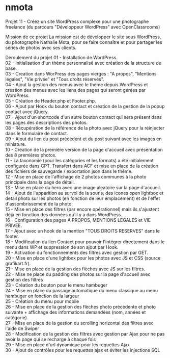 # nmota

Projet 11 - Créez un site WordPress complexe pour une photographe freelance (du parcours "Développeur WordPress" avec OpenClassrooms)

Mission de ce projet
La mission est de développer le site sous WordPress, du photographe Nathalie Mota, pour se faire connaître et pour partager les séries de photos avec ses clients.

Déroulement du projet
01 - Installation de WordPress.<br>
02 - Initialisation d'un thème personnalisé avec création de la structure de base.<br>
03 - Creation dans WorPress des pages vierges : "A propos", "Mentions légales", "Vie privée" et "Tous droits réservés".<br>
04 - Ajout la gestion des menus avec le thème depuis WordPress et création des menus avec les liens des pages qui seront gérées par WordPress.<br>
05 - Création de Header.php et Footer.php.<br>
06 - Ajout par Hook du bouton contact et création de la gestion de la popup contact avec jQuery.<br>
07 - Ajout d'un shortcode d'un autre bouton contact qui sera présent dans les pages des descriptions des photos.<br>
08 - Récupération de la référence de la photo avec jQuery pour la réinjecter dans le formulaire de contact.<br>
09 - Ajout du lien du post précédent et du post suivant avec les images en miniature.<br>
10 - Création de la première version de la page d'accueil avec présentation des 8 premières photos.<br>
11 - La taxonomie (pour les catégories et les formats) a été initialement configurée dans CPT. Transfert dans ACF et mise en place de la création des fichiers de sauvegarde / exportation json dans le thème.<br>
12 - Mise en place de l'affichage de 2 photos communes à la photo principale dans la page de détail.<br>
13 - Mise en place du hero avec une image aleatoire sur la page d'accueil.<br>
14 - Ajout de l'apparition au survol de la souris, des icones open lightbox et detail photo sur les photos (en fonction de leur emplacement) et de l'effet d'assombrissement de la photo.<br>
15 - Mise en place des filtres (par encore opérationnel) mais ils s'ajustent déjà en fonction des données qu'il y a dans WordPress.<br>
16 - Configuration des pages A PROPOS, MENTIONS LEGALES et VIE PRIVEE.<br>
17 - Ajout avec un hook de la mention "TOUS DROITS RESERVES" dans le footer.<br>
18 - Modification du lien Contact pour pouvoir l'intégrer directement dans le menu dans WP et suppression de son ajout par Hook.<br>
19 - Activation du fonctionnements des filtres avec gestion par GET.<br>
20 - Mise en place d'une lightbox pour les photos avec JS et CSS (source grafikart.fr).<br>
21 - Mise en place de la gestion des flèches avec JS sur les filtres.<br>
22 - Mise ne place du padding des photos sur la page d'accueil avec gestion des filtres<br>
23 - Création du bouton pour le menu hambuger<br>
24 - Mise en place du passage automatique du menu classique au menu hambuger en fonction de la largeur<br>
25 - Création du menu pour mobile<br>
26 - Mise en place de la gestion des flèches photo précédente et photo suivante + affichage des informations demandées (nom, années et catégorie)<br>
27 - Mise en place de la gestion du scrolling horizontal des filtres avec l'aide de Swiper<br>
28 - Modification de la gestion des filtres avec gestion par Ajax pour ne pas avoir la page qui se recharge à chaque fois<br>
29 - Mise en place d'url dynamique pour les requettes Ajax<br>
30 - Ajout de contrôles pour les requettes ajax et éviter les injections SQL<br>